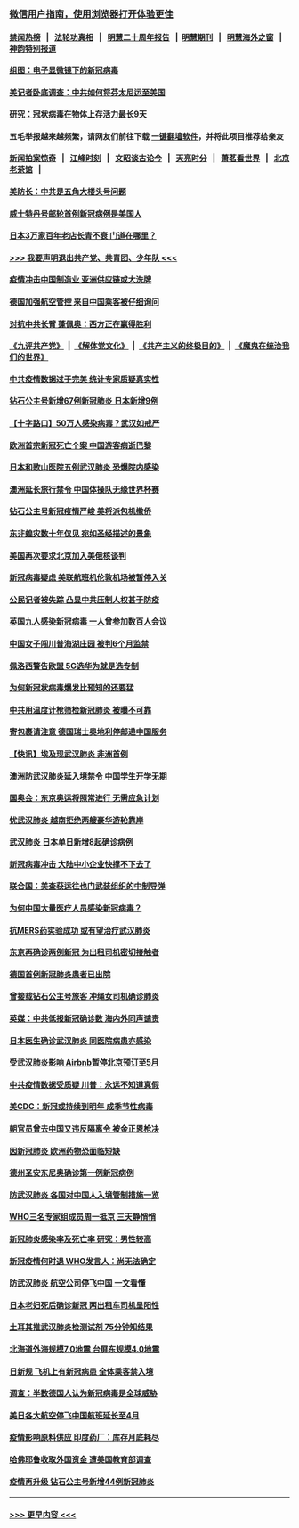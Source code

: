 ### [微信用户指南，使用浏览器打开体验更佳](https://github.com/gfw-breaker/banned-news1/blob/master/indexes/wechat-guide.md?t=0)
#### [禁闻热榜](热点新闻.md?t=0)  &nbsp;&nbsp;|&nbsp;&nbsp; [法轮功真相](https://github.com/gfw-breaker/truth/blob/master/README.md?t=0) &nbsp;&nbsp;|&nbsp;&nbsp; [明慧二十周年报告](https://github.com/gfw-breaker/mh-reports/blob/master/README.md?t=0) &nbsp;&nbsp;|&nbsp;&nbsp;[明慧期刊](https://github.com/gfw-breaker/mh-qikan) &nbsp;&nbsp;|&nbsp;&nbsp; [明慧海外之窗](https://github.com/gfw-breaker/mh-news/blob/master/README.md?t=0) &nbsp;&nbsp;|&nbsp;&nbsp; [神韵特别报道](https://github.com/gfw-breaker/mh-news/blob/master/shenyun.md?t=0)
#### [组图：电子显微镜下的新冠病毒](../pages/nsc418/n11872057.md?t=02161356) 
#### [美记者卧底调查：中共如何将芬太尼运至美国](../pages/nsc418/n11871821.md?t=02161356) 
#### [研究：冠状病毒在物体上存活力最长9天](../pages/nsc418/n11871871.md?t=02161356) 
#### 五毛举报越来越频繁，请网友们前往下载 [一键翻墙软件](https://github.com/gfw-breaker/ssr-accounts)，并将此项目推荐给亲友
#### [新闻拍案惊奇](https://github.com/gfw-breaker/banned-news1/blob/master/pages/link4.md) &nbsp;&nbsp;|&nbsp;&nbsp; [江峰时刻](https://github.com/gfw-breaker/banned-news1/blob/master/pages/link4.md) &nbsp;&nbsp;|&nbsp;&nbsp; [文昭谈古论今](https://github.com/gfw-breaker/banned-news1/blob/master/pages/link4.md) &nbsp;&nbsp;|&nbsp;&nbsp; [天亮时分](https://github.com/gfw-breaker/banned-news1/blob/master/pages/link4.md) &nbsp;&nbsp;|&nbsp;&nbsp; [萧茗看世界](https://github.com/gfw-breaker/banned-news1/blob/master/pages/link4.md) &nbsp;&nbsp;|&nbsp;&nbsp; [北京老茶馆](https://github.com/gfw-breaker/banned-news1/blob/master/pages/link4.md) &nbsp;&nbsp;|&nbsp;&nbsp; 
#### [美防长：中共是五角大楼头号问题](../pages/nsc418/n11871768.md?t=02161356) 
#### [威士特丹号邮轮首例新冠病例是美国人](../pages/nsc418/n11871731.md?t=02161356) 
#### [日本3万家百年老店长青不衰 门道在哪里？](../pages/nsc418/n11871670.md?t=02161356) 
#### [>>> 我要声明退出共产党、共青团、少年队 <<<](https://github.com/begood0513/goodnews/blob/master/quit/letter.md) 
#### [疫情冲击中国制造业 亚洲供应链或大洗牌](../pages/nsc418/n11871629.md?t=02161356) 
#### [德国加强航空管控 来自中国乘客被仔细询问](../pages/nsc418/n11871572.md?t=02161356) 
#### [对抗中共长臂 蓬佩奥：西方正在赢得胜利](../pages/nsc418/n11871500.md?t=02161356) 
#### [《九评共产党》](https://github.com/begood0513/9ping.md/blob/master/README.md) &nbsp;|&nbsp; [《解体党文化》](../../../../jtdwh.md/blob/master/README.md)  &nbsp;|&nbsp; [《共产主义的终极目的》](../../../../gczydzjmd.md/blob/master/README.md) &nbsp;|&nbsp; [《魔鬼在统治我们的世界》](../../../../mgztzwmdsj.md/blob/master/README.md) 
#### [中共疫情数据过于完美 统计专家质疑真实性](../pages/nsc418/n11870197.md?t=02161356) 
#### [钻石公主号新增67例新冠肺炎 日本新增9例](../pages/nsc418/n11871311.md?t=02161356) 
#### [【十字路口】50万人感染病毒？武汉如戒严](../pages/nsc418/n11870405.md?t=02161356) 
#### [欧洲首宗新冠死亡个案 中国游客病逝巴黎](../pages/nsc418/n11871247.md?t=02161356) 
#### [日本和歌山医院五例武汉肺炎 恐爆院内感染](../pages/nsc418/n11871128.md?t=02161356) 
#### [澳洲延长旅行禁令 中国体操队无缘世界杯赛](../pages/nsc418/n11870446.md?t=02161356) 
#### [钻石公主号新冠疫情严峻 美将派包机撤侨](../pages/nsc418/n11870505.md?t=02161356) 
#### [东非蝗灾数十年仅见 宛如圣经描述的景象](../pages/nsc418/n11870398.md?t=02161356) 
#### [美国再次要求北京加入美俄核谈判](../pages/nsc418/n11870138.md?t=02161356) 
#### [新冠病毒疑虑 美联航班机伦敦机场被暂停入关](../pages/nsc418/n11870015.md?t=02161356) 
#### [公民记者被失踪 凸显中共压制人权甚于防疫](../pages/nsc418/n11870042.md?t=02161356) 
#### [英国九人感染新冠病毒 一人曾参加数百人会议](../pages/nsc418/n11869987.md?t=02161356) 
#### [中国女子闯川普海湖庄园 被判6个月监禁](../pages/nsc418/n11869919.md?t=02161356) 
#### [佩洛西警告欧盟 5G选华为就是选专制](../pages/nsc418/n11869898.md?t=02161356) 
#### [为何新冠状病毒爆发比预知的还要猛](../pages/nsc418/n11869828.md?t=02161356) 
#### [中共用温度计枪筛检新冠肺炎 被曝不可靠](../pages/nsc418/n11869707.md?t=02161356) 
#### [寄包裹请注意 德国瑞士奥地利停邮递中国服务](../pages/nsc418/n11869727.md?t=02161356) 
#### [【快讯】埃及现武汉肺炎 非洲首例](../pages/nsc418/n11869766.md?t=02161356) 
#### [澳洲防武汉肺炎延入境禁令 中国学生开学无期](../pages/nsc418/n11869546.md?t=02161356) 
#### [国奥会：东京奥运将照常进行 无需应急计划](../pages/nsc418/n11869422.md?t=02161356) 
#### [忧武汉肺炎 越南拒绝两艘豪华游轮靠岸](../pages/nsc418/n11867444.md?t=02161356) 
#### [武汉肺炎 日本单日新增8起确诊病例](../pages/nsc418/n11869272.md?t=02161356) 
#### [新冠病毒冲击 大陆中小企业快撑不下去了](../pages/nsc418/n11869259.md?t=02161356) 
#### [联合国：美查获运往也门武装组织的中制导弹](../pages/nsc418/n11868677.md?t=02161356) 
#### [为何中国大量医疗人员感染新冠病毒？](../pages/nsc418/n11869001.md?t=02161356) 
#### [抗MERS药实验成功 或有望治疗武汉肺炎](../pages/nsc418/n11868912.md?t=02161356) 
#### [东京再确诊两例新冠 为出租司机密切接触者](../pages/nsc418/n11868770.md?t=02161356) 
#### [德国首例新冠肺炎患者已出院](../pages/nsc418/n11868714.md?t=02161356) 
#### [曾接载钻石公主号旅客 冲绳女司机确诊肺炎](../pages/nsc418/n11868610.md?t=02161356) 
#### [英媒：中共低报新冠确诊数 海内外同声谴责](../pages/nsc418/n11867421.md?t=02161356) 
#### [日本医生确诊武汉肺炎 同医院病患亦感染](../pages/nsc418/n11867779.md?t=02161356) 
#### [受武汉肺炎影响 Airbnb暂停北京预订至5月](../pages/nsc418/n11867428.md?t=02161356) 
#### [中共疫情数据受质疑 川普：永远不知道真假](../pages/nsc418/n11867195.md?t=02161356) 
#### [美CDC：新冠或持续到明年 成季节性病毒](../pages/nsc418/n11867279.md?t=02161356) 
#### [朝官员曾去中国又违反隔离令 被金正恩枪决](../pages/nsc418/n11867087.md?t=02161356) 
#### [因新冠肺炎 欧洲药物恐面临短缺](../pages/nsc418/n11867036.md?t=02161356) 
#### [德州圣安东尼奥确诊第一例新冠病例](../pages/nsc418/n11867194.md?t=02161356) 
#### [防武汉肺炎 各国对中国人入境管制措施一览](../pages/nsc418/n11838726.md?t=02161356) 
#### [WHO三名专家组成员周一抵京 三天静悄悄](../pages/nsc418/n11866947.md?t=02161356) 
#### [新冠肺炎感染率及死亡率 研究：男性较高](../pages/nsc418/n11866956.md?t=02161356) 
#### [新冠疫情何时退 WHO发言人：尚无法确定](../pages/nsc418/n11866864.md?t=02161356) 
#### [防武汉肺炎 航空公司停飞中国 一文看懂](../pages/nsc418/n11866800.md?t=02161356) 
#### [日本老妇死后确诊新冠 两出租车司机呈阳性](../pages/nsc418/n11866755.md?t=02161356) 
#### [土耳其推武汉肺炎检测试剂 75分钟知结果](../pages/nsc418/n11866520.md?t=02161356) 
#### [北海道外海规模7.0地震 台屏东规模4.0地震](../pages/nsc418/n11866262.md?t=02161356) 
#### [日新规 飞机上有新冠病患 全体乘客禁入境](../pages/nsc418/n11866233.md?t=02161356) 
#### [调查：半数德国人认为新冠病毒是全球威胁](../pages/nsc418/n11866687.md?t=02161356) 
#### [美日各大航空停飞中国航班延长至4月](../pages/nsc418/n11865980.md?t=02161356) 
#### [疫情影响原料供应 印度药厂：库存月底耗尽](../pages/nsc418/n11865151.md?t=02161356) 
#### [哈佛耶鲁收取外国资金 遭美国教育部调查](../pages/nsc418/n11864950.md?t=02161356) 
#### [疫情再升级 钻石公主号新增44例新冠肺炎](../pages/nsc418/n11865033.md?t=02161356) 

----
#### [ >>> 更早内容 <<< ](../indexes/nsc418-earlier.md)
